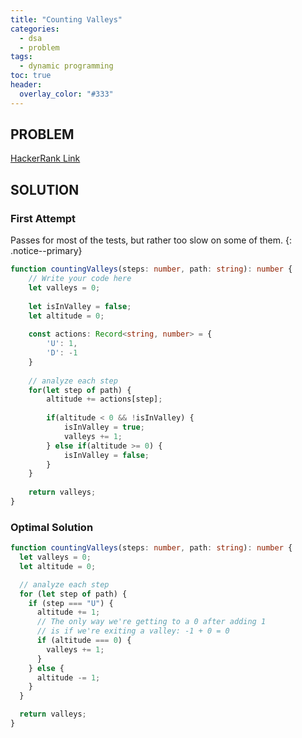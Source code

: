```yaml
---
title: "Counting Valleys"
categories:
  - dsa
  - problem
tags:
  - dynamic programming
toc: true
header:
  overlay_color: "#333"
---
```


## PROBLEM

[HackerRank Link](https://www.hackerrank.com/challenges/counting-valleys/problem)

## SOLUTION

### First Attempt

Passes for most of the tests, but rather too slow on some of them.
{: .notice--primary}

```ts
function countingValleys(steps: number, path: string): number {
    // Write your code here
    let valleys = 0;
    
    let isInValley = false;
    let altitude = 0;
    
    const actions: Record<string, number> = {
        'U': 1,
        'D': -1
    }
    
    // analyze each step
    for(let step of path) {
        altitude += actions[step];
         
        if(altitude < 0 && !isInValley) {
            isInValley = true;
            valleys += 1;
        } else if(altitude >= 0) {
            isInValley = false;
        }
    }
    
    return valleys;
}
```

### Optimal Solution

```ts
function countingValleys(steps: number, path: string): number {
  let valleys = 0;
  let altitude = 0;

  // analyze each step
  for (let step of path) {
    if (step === "U") {
      altitude += 1;
      // The only way we're getting to a 0 after adding 1
      // is if we're exiting a valley: -1 + 0 = 0
      if (altitude === 0) {
        valleys += 1;
      }
    } else {
      altitude -= 1;
    }
  }

  return valleys;
}
```

